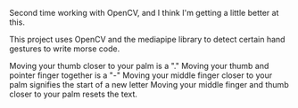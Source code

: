 Second time working with OpenCV, and I think I'm getting a little better at this.

This project uses OpenCV and the mediapipe library to detect certain hand gestures to write morse code. 

Moving your thumb closer to your palm is a "."
Moving your thumb and pointer finger together is a "-"
Moving your middle finger closer to your palm signifies the start of a new letter
Moving your middle finger and thumb closer to your palm resets the text. 

